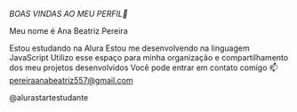*BOAS VINDAS AO MEU PERFIL🤩*

Meu nome é Ana Beatriz Pereira

Estou estudando na Alura
Estou me desenvolvendo na linguagem JavaScript
Utilizo esse espaço para minha organização e compartilhamento dos meu projetos desenvolvidos
Você pode entrar em contato comigo 📫
pereiraanabeatriz557@gmail.com

@alurastartestudante
